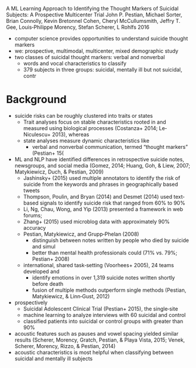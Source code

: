 A ML Learning Approach to Identifying the Thought Markers of Suicidal Subjects:
  A Prospective Multicenter Trial
John P. Pestian, Michael Sorter, Brian Connolly, Kevin Bretonnel Cohen, Cheryl
McCullumsmith, Jeffry T. Gee, Louis‐Philippe Morency, Stefan Scherer, L Rohlfs
2016

* computer science provides opportunities to understand suicide thought markers
* we: prospective, multimodal, multicenter, mixed demographic study
* two classes of suicidal thought markers: verbal and nonverbal
  * words and vocal characteristics to classify
  * 379 subjects in three groups: suicidal, mentally ill but not suicidal, contr

# Background

* suicide risks can be roughly clustered into traits or states
  * Trait analyses focus on stable characteristics
    rooted in and measured using biological processes
    (Costanza+ 2014; Le‐Niculescu+ 2013), whereas
  * state analyses measure dynamic characteristics like
    * verbal and nonverbal communication, termed “thought markers” (Pestian+ 15(
* ML and NLP have identified differences in
  retrospective suicide notes, newsgroups, and social media
  (Gomez, 2014; Huang, Goh, & Liew, 2007; Matykiewicz, Duch, & Pestian, 2009)
  * Jashinsky+ (2015) used multiple annotators to identify the risk of suicide
    from the keywords and phrases in geographically based tweets
  * Thompson, Poulin, and Bryan (2014) and Desmet (2014) used text‐based signals
    to identify suicide risk that ranged from 60% to 90%
  * Li, Ng, Chau, Wong, and Yip (2013) presented a framework in web forums;
  * Zhang+ (2015) used microblog data with approximately 90% accuracy
  * Pestian, Matykiewicz, and Grupp‐Phelan (2008)
    * distinguish between notes written by people who died by suicide and simul
    * better than mental health professionals could (71% vs. 79%; Pestian+ 2008)
  * international, shared task‐setting (Voorhees+ 2005), 24 teams developed and
    * identify emotions in over 1,319 suicide notes written shortly before death
    * fusion of multiple methods outperform single methods
      (Pestian, Matykiewicz, & Linn‐Gust, 2012)
* prospectively
  * Suicidal Adolescent Clinical Trial (Pestian+ 2015), the single‐site
  * machine learning to analyze interviews with 60 suicidal and control
  * classified patients into suicidal or control groups with greater than 90%
* acoustic features such as pauses and vowel spacing yielded similar results
  (Scherer, Morency, Gratch, Pestian, & Playa Vista, 2015; Venek, Scherer,
  Morency, Rizzo, & Pestian, 2014)
* acoustic characteristics is most helpful
  when classifying between suicidal and mentally ill subjects

